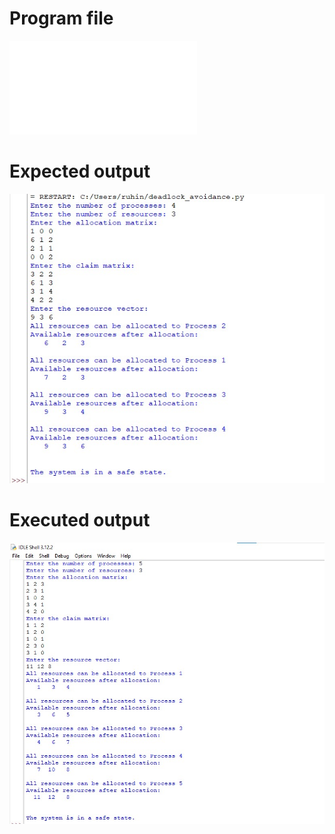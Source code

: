# Program file
![Deadlock_avoidance](Deadlock_avoidance.py)

# Expected output
![Expectedoutput(Deadlock_avoidance)](Expectedoutput(Deadlock_avoidance).jpg)

# Executed output
![Executedoutput(Deadlock_avoidance)](Executedoutput(Deadlock_avoidance).jpg)
